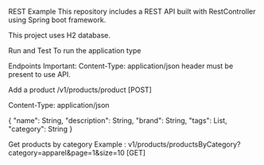 REST Example
This repository includes a  REST API built with RestController using Spring boot framework.

This project uses H2 database.

Run and Test
To run the application type

Endpoints
Important: Content-Type: application/json header must be present to use API.


Add a product
/v1/products/product [POST]

Content-Type: application/json

{
	"name": String,
	"description": String,
	"brand": String,
	"tags": List,
	"category": String
}

Get products by category
Example : v1/products/productsByCategory?category=apparel&page=1&size=10 [GET]
